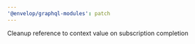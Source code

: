 ```yaml
---
'@envelop/graphql-modules': patch
---
```


Cleanup reference to context value on subscription completion
